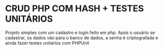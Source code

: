 # CRUD PHP COM HASH + TESTES UNITÁRIOS

Projeto simples com um cadastro e login feito em php. Após o usuário se cadastrar, os dados vão para o banco de dados, a senha é criptografada e ainda fazer testes unitários com PHPUnit
